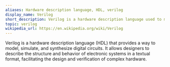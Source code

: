 ```yaml
---
aliases: Hardware description language, HDL, verilog
display_name: Verilog
short_description: Verilog is a hardware description language used to model electronic systems.
topic: verilog
wikipedia_url: https://en.wikipedia.org/wiki/Verilog
---
```

Verilog is a hardware description language (HDL) that provides a way to model, simulate, and synthesize digital circuits. It allows designers to describe the structure and behavior of electronic systems in a textual format, facilitating the design and verification of complex hardware.
